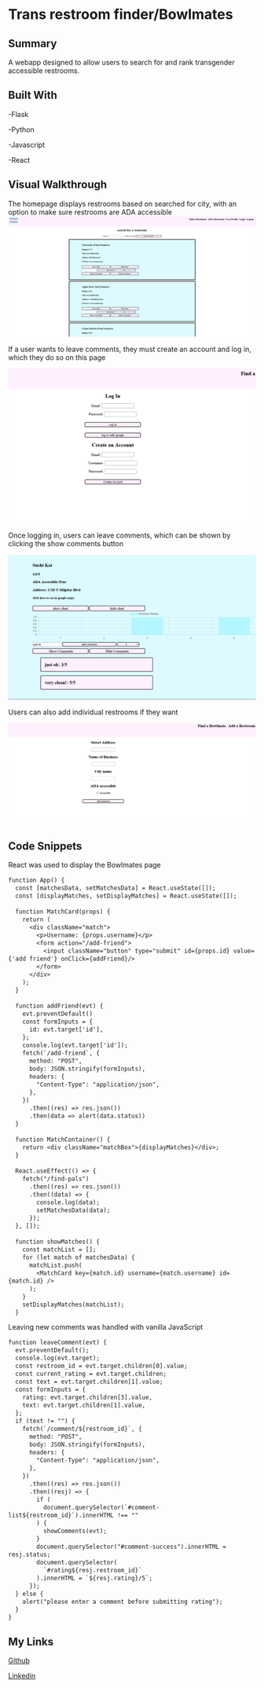 # Trans restroom finder/Bowlmates

## Summary

A webapp designed to allow users to search for and rank transgender accessible restrooms.

## Built With

-Flask

-Python

-Javascript

-React

## Visual Walkthrough
The homepage displays restrooms based on searched for city, with an option to make sure restrooms are ADA accessible
![image](static/img/homepage-screenshot.png)

If a user wants to leave comments, they must create an account and log in, which they do so on this page

![image](static/img/login-page-screen-shot.png)

Once logging in, users can leave comments, which can be shown by clicking the show comments button

![image](static/img/comment.png)

Users can also add individual restrooms if they want

![image](static/img/add.png)

## Code Snippets


React was used to display the Bowlmates page
```
function App() {
  const [matchesData, setMatchesData] = React.useState([]);
  const [displayMatches, setDisplayMatches] = React.useState([]);

  function MatchCard(props) {
    return (
      <div className="match">
        <p>Username: {props.username}</p>
        <form action="/add-friend">
          <input className="button" type="submit" id={props.id} value={'add friend'} onClick={addFriend}/>
        </form>
      </div>
    );
  }

  function addFriend(evt) {
    evt.preventDefault()
    const formInputs = {
      id: evt.target['id'],
    };
    console.log(evt.target['id']);
    fetch(`/add-friend`, {
      method: "POST",
      body: JSON.stringify(formInputs),
      headers: {
        "Content-Type": "application/json",
      },
    })
      .then((res) => res.json())
      .then(data => alert(data.status))
  }

  function MatchContainer() {
    return <div className="matchBox">{displayMatches}</div>;
  }

  React.useEffect(() => {
    fetch("/find-pals")
      .then((res) => res.json())
      .then((data) => {
        console.log(data);
        setMatchesData(data);
      });
  }, []);

  function showMatches() {
    const matchList = [];
    for (let match of matchesData) {
      matchList.push(
        <MatchCard key={match.id} username={match.username} id={match.id} />
      );
    }
    setDisplayMatches(matchList);
  }

```

Leaving new comments was handled with vanilla JavaScript
```
function leaveComment(evt) {
  evt.preventDefault();
  console.log(evt.target);
  const restroom_id = evt.target.children[0].value;
  const current_rating = evt.target.children;
  const text = evt.target.children[1].value;
  const formInputs = {
    rating: evt.target.children[3].value,
    text: evt.target.children[1].value,
  };
  if (text != "") {
    fetch(`/comment/${restroom_id}`, {
      method: "POST",
      body: JSON.stringify(formInputs),
      headers: {
        "Content-Type": "application/json",
      },
    })
      .then((res) => res.json())
      .then((resj) => {
        if (
          document.querySelector(`#comment-list${restroom_id}`).innerHTML !== ""
        ) {
          showComments(evt);
        }
        document.querySelector("#comment-success").innerHTML = resj.status;
        document.querySelector(
          `#rating${resj.restroom_id}`
        ).innerHTML = `${resj.rating}/5`;
      });
  } else {
    alert("please enter a comment before submitting rating");
  }
}
```




## My Links

[Github](https://github.com/SerenaChandler)

[Linkedin](https://www.linkedin.com/in/serena-chandler/)